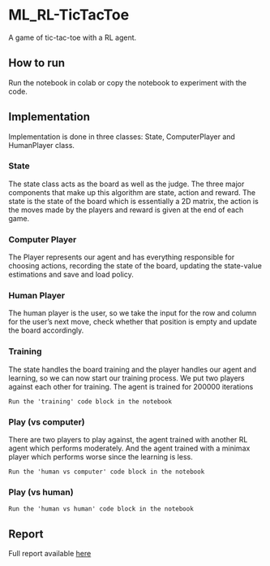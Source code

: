 # ML_RL-TicTacToe
A game of tic-tac-toe with a RL agent.

## How to run
Run the notebook in colab or copy the notebook to experiment with the code. 

## Implementation
Implementation is done in three classes: State, ComputerPlayer and HumanPlayer class.

### State
The state class acts as the board as well as the judge. The three major components that make up this algorithm are state, action and reward. The state is the state of the board which is essentially a 2D matrix, the action is the moves made by the players and reward is given at the end of each game.

### Computer Player
The Player represents our agent and has everything responsible for choosing actions, recording the state of the board, updating the state-value estimations and save and load policy.

### Human Player 
The human player is the user, so we take the input for the row and column for the user’s next move, check whether that position is empty and update the board accordingly.

### Training
The state handles the board training and the player handles our agent and learning, so we can now start our training process. We put two players against each other for training. The agent is trained for 200000 iterations

```
Run the 'training' code block in the notebook
```

### Play (vs computer)
There are two players to play against, the agent trained with another RL agent which performs moderately. And the agent trained with a minimax player which performs worse since the learning is less.

```
Run the 'human vs computer' code block in the notebook
```

### Play (vs human)

```
Run the 'human vs human' code block in the notebook
```

## Report
Full report available [here](https://github.com/saurabhburewar/ML_RL-TicTacToe/blob/main/AAI%20project%20-%20Report.pdf)
